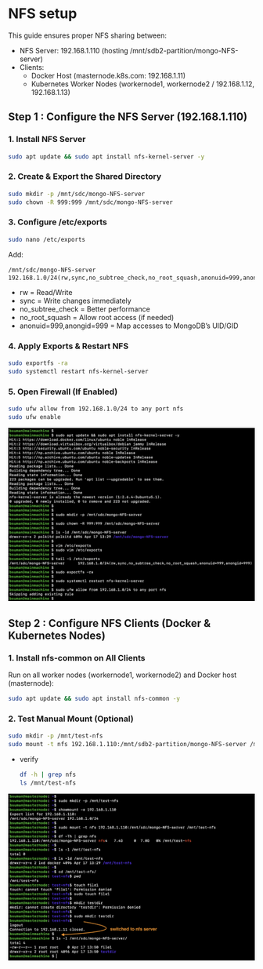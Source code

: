 # NFS setup

This guide ensures proper NFS sharing between:

- NFS Server: 192.168.1.110 (hosting /mnt/sdb2-partition/mongo-NFS-server)
- Clients:
  - Docker Host (masternode.k8s.com: 192.168.1.11)
  - Kubernetes Worker Nodes (workernode1, workernode2 / 192.168.1.12, 192.168.1.13)

## Step 1 :  Configure the NFS Server (192.168.1.110)

### 1. Install NFS Server
```bash
sudo apt update && sudo apt install nfs-kernel-server -y
```
### 2. Create & Export the Shared Directory
```bash
sudo mkdir -p /mnt/sdc/mongo-NFS-server
sudo chown -R 999:999 /mnt/sdc/mongo-NFS-server
```

### 3. Configure /etc/exports
```bash
sudo nano /etc/exports
```

Add:

    /mnt/sdc/mongo-NFS-server      192.168.1.0/24(rw,sync,no_subtree_check,no_root_squash,anonuid=999,anongid=999)

- rw = Read/Write
- sync = Write changes immediately
- no_subtree_check = Better performance
- no_root_squash = Allow root access (if needed)
- anonuid=999,anongid=999 = Map accesses to MongoDB’s UID/GID

### 4. Apply Exports & Restart NFS

```bash
sudo exportfs -ra
sudo systemctl restart nfs-kernel-server
```

### 5. Open Firewall (If Enabled)
```bash
sudo ufw allow from 192.168.1.0/24 to any port nfs
sudo ufw enable
```

<img src="https://raw.githubusercontent.com/sumanb007/Labs/main/img/nfsServer.png" alt="nfsServer" width="700"/>

## Step 2 : Configure NFS Clients (Docker & Kubernetes Nodes)

### 1. Install nfs-common on All Clients

Run on all worker nodes (workernode1, workernode2) and Docker host (masternode):
```bash
sudo apt update && sudo apt install nfs-common -y
```

### 2. Test Manual Mount (Optional)
```bash
sudo mkdir -p /mnt/test-nfs
sudo mount -t nfs 192.168.1.110:/mnt/sdb2-partition/mongo-NFS-server /mnt/test-nfs
```

- verify
  ```bash
  df -h | grep nfs
  ls /mnt/test-nfs
  ```

<img src="https://raw.githubusercontent.com/sumanb007/Labs/main/img/nfsClient.png" alt="nfsClient" width="700"/>


